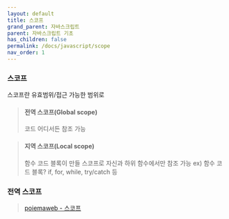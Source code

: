 ```yaml
---
layout: default
title: 스코프
grand_parent: 자바스크립트
parent: 자바스크립트 기초
has_children: false
permalink: /docs/javascript/scope
nav_order: 1
---
```



### **스코프**
스코프란 유효범위/접근 가능한 범위로 

>#### **전역 스코프(Global scope)**
> 코드 어디서든 참조 가능


>#### **지역 스코프(Local scope)**
> 함수 코드 블록이 만들 스코프로 자신과 하위 함수에서만 참조 가능
> ex) 함수 코드 블록? if, for, while, try/catch 등



### **전역 스코프**
> [poiemaweb - 스코프](https://poiemaweb.com/js-scope)


